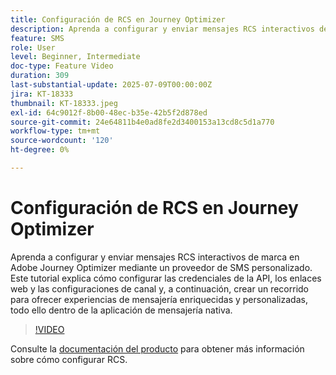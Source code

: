 ```yaml
---
title: Configuración de RCS en Journey Optimizer
description: Aprenda a configurar y enviar mensajes RCS interactivos de marca en Adobe Journey Optimizer mediante un proveedor de SMS personalizado. Este tutorial explica cómo configurar las credenciales de la API, los enlaces web y las configuraciones de canal y, a continuación, crear un recorrido para ofrecer experiencias de mensajería enriquecidas y personalizadas, todo ello dentro de la aplicación de mensajería nativa.
feature: SMS
role: User
level: Beginner, Intermediate
doc-type: Feature Video
duration: 309
last-substantial-update: 2025-07-09T00:00:00Z
jira: KT-18333
thumbnail: KT-18333.jpeg
exl-id: 64c9012f-8b00-48ec-b35e-42b5f2d878ed
source-git-commit: 24e64811b4e0ad8fe2d3400153a13cd8c5d1a770
workflow-type: tm+mt
source-wordcount: '120'
ht-degree: 0%

---
```


# Configuración de RCS en Journey Optimizer

Aprenda a configurar y enviar mensajes RCS interactivos de marca en Adobe Journey Optimizer mediante un proveedor de SMS personalizado. Este tutorial explica cómo configurar las credenciales de la API, los enlaces web y las configuraciones de canal y, a continuación, crear un recorrido para ofrecer experiencias de mensajería enriquecidas y personalizadas, todo ello dentro de la aplicación de mensajería nativa.

>[!VIDEO](https://video.tv.adobe.com/v/3464758/?learn=on&enablevpops&captions=spa)

Consulte la [documentación del producto](https://experienceleague.adobe.com/es/docs/journey-optimizer/using/channels/sms/configure-sms/sms-configuration) para obtener más información sobre cómo configurar RCS.
